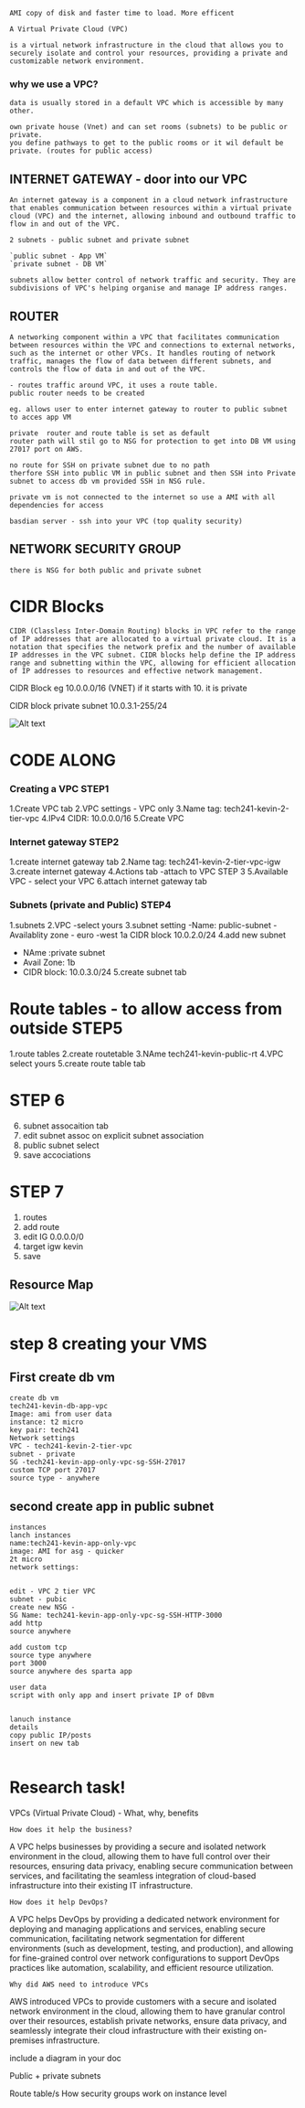 ```
AMI copy of disk and faster time to load. More efficent 
```
`A Virtual Private Cloud (VPC)` 
```
is a virtual network infrastructure in the cloud that allows you to securely isolate and control your resources, providing a private and customizable network environment.
```
### why we use a VPC? 
```
data is usually stored in a default VPC which is accessible by many other. 

own private house (Vnet) and can set rooms (subnets) to be public or private. 
you define pathways to get to the public rooms or it wil default be private. (routes for public access)
```
## INTERNET GATEWAY - door into our VPC
```
An internet gateway is a component in a cloud network infrastructure that enables communication between resources within a virtual private cloud (VPC) and the internet, allowing inbound and outbound traffic to flow in and out of the VPC.
```

`2 subnets - public subnet and private subnet`

```
`public subnet - App VM`
`private subnet - DB VM`

subnets allow better control of network traffic and security. They are subdivisions of VPC's helping organise and manage IP address ranges.
```

## ROUTER 
```
A networking component within a VPC that facilitates communication between resources within the VPC and connections to external networks, such as the internet or other VPCs. It handles routing of network traffic, manages the flow of data between different subnets, and controls the flow of data in and out of the VPC.
```
```
- routes traffic around VPC, it uses a route table.
public router needs to be created 

eg. allows user to enter internet gateway to router to public subnet to acces app VM
```
```
private  router and route table is set as default
router path will stil go to NSG for protection to get into DB VM using 27017 port on AWS.
```
```
no route for SSH on private subnet due to no path 
therfore SSH into public VM in public subnet and then SSH into Private subnet to access db vm provided SSH in NSG rule. 

private vm is not connected to the internet so use a AMI with all dependencies for access 
```
```
basdian server - ssh into your VPC (top quality security)

```

## NETWORK SECURITY GROUP
```
there is NSG for both public and private subnet 
```
# CIDR Blocks

```
CIDR (Classless Inter-Domain Routing) blocks in VPC refer to the range of IP addresses that are allocated to a virtual private cloud. It is a notation that specifies the network prefix and the number of available IP addresses in the VPC subnet. CIDR blocks help define the IP address range and subnetting within the VPC, allowing for efficient allocation of IP addresses to resources and effective network management.

```
CIDR Block eg 10.0.0.0/16 (VNET)
if it starts with 10. it is private 

CIDR block private subnet 10.0.3.1-255/24

![Alt text](/images/VPC%20Image.png)

# CODE ALONG
### Creating a VPC STEP1

1.Create VPC tab 
2.VPC settings - VPC only 
3.Name tag: tech241-kevin-2-tier-vpc
4.IPv4 CIDR: 10.0.0.0/16
5.Create VPC

### Internet gateway STEP2

1.create internet gateway tab
2.Name tag: tech241-kevin-2-tier-vpc-igw
3.create internet gateway
4.Actions tab -attach to VPC STEP 3
5.Available VPC - select your VPC
6.attach internet gateway tab

### Subnets (private and Public) STEP4

1.subnets 
2.VPC -select yours 
3.subnet setting
-Name: public-subnet
-Availablity zone - euro -west 1a
CIDR block 10.0.2.0/24
4.add new subnet
- NAme :private subnet 
- Avail Zone: 1b
- CIDR block: 10.0.3.0/24
5.create subnet tab

# Route tables - to allow access from outside STEP5

1.route tables 
2.create routetable 
3.NAme tech241-kevin-public-rt
4.VPC select yours 
5.create route table tab

# STEP 6
6. subnet assocaition tab
7. edit subnet assoc on explicit subnet association
8. public subnet select 
9. save accociations

# STEP 7
1. routes 
2. add route
3. edit IG 0.0.0.0/0 
4. target igw kevin
5. save

## Resource Map
![Alt text](/images/resource%20map.png)

# step 8 creating your VMS


## First create db vm
```
create db vm
tech241-kevin-db-app-vpc
Image: ami from user data
instance: t2 micro
key pair: tech241
Network settings
VPC - tech241-kevin-2-tier-vpc
subnet - private
SG -tech241-kevin-app-only-vpc-sg-SSH-27017
custom TCP port 27017
source type - anywhere
```


## second create app in public subnet 
```
instances 
lanch instances 
name:tech241-kevin-app-only-vpc 
image: AMI for asg - quicker 
2t micro 
network settings:


edit - VPC 2 tier VPC
subnet - pubic
create new NSG - 
SG Name: tech241-kevin-app-only-vpc-sg-SSH-HTTP-3000
add http 
source anywhere 

add custom tcp
source type anywhere
port 3000
source anywhere des sparta app

user data 
script with only app and insert private IP of DBvm 


lanuch instance 
details 
copy public IP/posts
insert on new tab


```

# Research task!

VPCs (Virtual Private Cloud) - What, why, benefits

`How does it help the business?`

A VPC helps businesses by providing a secure and isolated network environment in the cloud, allowing them to have full control over their resources, ensuring data privacy, enabling secure communication between services, and facilitating the seamless integration of cloud-based infrastructure into their existing IT infrastructure.

`How does it help DevOps?`

A VPC helps DevOps by providing a dedicated network environment for deploying and managing applications and services, enabling secure communication, facilitating network segmentation for different environments (such as development, testing, and production), and allowing for fine-grained control over network configurations to support DevOps practices like automation, scalability, and efficient resource utilization.

`Why did AWS need to introduce VPCs`

AWS introduced VPCs to provide customers with a secure and isolated network environment in the cloud, allowing them to have granular control over their resources, establish private networks, ensure data privacy, and seamlessly integrate their cloud infrastructure with their existing on-premises infrastructure.





include a diagram in your doc

Public + private subnets

Route table/s
How security groups work on instance level
